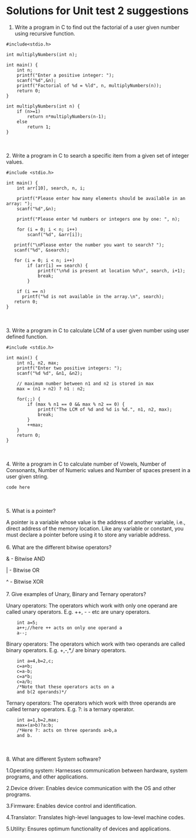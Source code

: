 # Solutions for Unit test 2 suggestions 


1. Write a program in C to find out the factorial of a user given number using recursive function.

```
#include<stdio.h>

int multiplyNumbers(int n);

int main() {
    int n;
    printf("Enter a positive integer: ");
    scanf("%d",&n);
    printf("Factorial of %d = %ld", n, multiplyNumbers(n));
    return 0;
}

int multiplyNumbers(int n) {
    if (n>=1)
        return n*multiplyNumbers(n-1);
    else
        return 1;
}

```
<br><br>
2. Write a program in C to search a specific item from a given set of integer values.

```
#include <stdio.h>

int main() {
    int arr[10], search, n, i;

    printf("Please enter how many elements should be available in an array: ");
    scanf("%d",&n);

    printf("Please enter %d numbers or integers one by one: ", n);

    for (i = 0; i < n; i++)
        scanf("%d", &arr[i]);

   printf("\nPlease enter the number you want to search? ");
   scanf("%d", &search);

   for (i = 0; i < n; i++)
        if (arr[i] == search) {
            printf("\n%d is present at location %d\n", search, i+1);
            break;
        }

    if (i == n)
      printf("%d is not available in the array.\n", search);
   return 0;
}
```
<br><br>
3. Write a program in C to calculate LCM of a user given number using user defined function.

```
#include <stdio.h>

int main() {
    int n1, n2, max;
    printf("Enter two positive integers: ");
    scanf("%d %d", &n1, &n2);

    // maximum number between n1 and n2 is stored in max
    max = (n1 > n2) ? n1 : n2;

    for(;;) {
        if (max % n1 == 0 && max % n2 == 0) {
            printf("The LCM of %d and %d is %d.", n1, n2, max);
            break;
        }
        ++max;
    }
    return 0;
}
```
<br><br>
4. Write a program in C to calculate number of Vowels, Number of
Consonants, Number of Numeric values and Number of spaces present in a
user given string.

```
code here
```
<br><br>
5. What is a pointer?

A pointer is a variable whose value is the address of another variable, i.e., direct address of the memory location. Like any variable or constant, you must declare a pointer before using it to store any variable address.
<br><br>
6. What are the different bitwise operators?

& - Bitwise AND
		
| - Bitwise OR
		
^ - Bitwise XOR
<br><br>
7. Give examples of Unary, Binary and Ternary operators?

Unary operators: The operators which work with only one operand are called unary operators. E.g. ++, - - etc are unary operators.

```
    int a=5; 
    a++;//here ++ acts on only one operand a 
    a--; 
```

Binary operators: The operators which work with two operands are called binary operators. E.g. +,-,*,/ are binary operators.

```
    int a=4,b=2,c; 
    c=a+b; 
    c=a-b; 
    c=a*b; 
    c=a/b; 
    /*Note that these operators acts on a  
    and b(2 operands)*/ 
```

Ternary operators: The operators which work with three operands are called ternary operators. E.g. ?: is a ternary operator.

```
    int a=1,b=2,max; 
    max=(a>b)?a:b; 
    /*Here ?: acts on three operands a>b,a  
    and b.  
```
<br><br>
8. What are different System software?

1.Operating system: Harnesses communication between hardware, system programs, and other applications.

2.Device driver: Enables device communication with the OS and other programs.

3.Firmware: Enables device control and identification.

4.Translator: Translates high-level languages to low-level machine codes.

5.Utility: Ensures optimum functionality of devices and applications.
